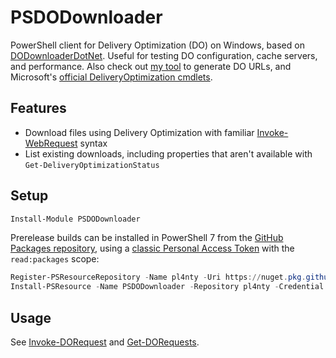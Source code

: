 ﻿# PSDODownloader

PowerShell client for Delivery Optimization (DO) on Windows, based on [DODownloaderDotNet](https://github.com/shishirb-MSFT/DODownloaderDotNet).
Useful for testing DO configuration, cache servers, and performance. Also check out [my tool](https://msft-store.tplant.com.au/) to generate DO URLs, and Microsoft's [official DeliveryOptimization cmdlets](https://learn.microsoft.com/en-us/powershell/module/deliveryoptimization/).

## Features

- Download files using Delivery Optimization with familiar [Invoke-WebRequest](https://learn.microsoft.com/powershell/module/microsoft.powershell.utility/invoke-webrequest) syntax
- List existing downloads, including properties that aren't available with `Get-DeliveryOptimizationStatus`

## Setup

```powershell
Install-Module PSDODownloader
```

Prerelease builds can be installed in PowerShell 7 from the [GitHub Packages repository](https://github.com/pl4nty/PSDODownloader/pkgs/nuget/PSDODownloader), using a [classic Personal Access Token](https://docs.github.com/en/authentication/keeping-your-account-and-data-secure/managing-your-personal-access-tokens#creating-a-personal-access-token-classic) with the `read:packages` scope:

```powershell
Register-PSResourceRepository -Name pl4nty -Uri https://nuget.pkg.github.com/pl4nty/index.json
Install-PSResource -Name PSDODownloader -Repository pl4nty -Credential (Get-Credential) -Prerelease
```

## Usage

See [Invoke-DORequest](./docs/Invoke-DORequest.md) and [Get-DORequests](./docs/Get-DORequests.md).
